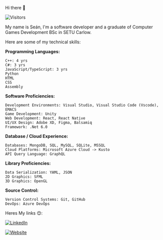 Hi there 👋
<div align="left">
	<p>
        <img alt="Visitors" src="https://visitor-badge.laobi.icu/badge?page_id=SeanWhelan117"/>
    </p>
</div>
My name is Seán, I'm a software developer and a graduate of Computer Games Development BSc in SETU Carlow.

Here are some of my technical skills:

**Programming Languages:**
    
    C++: 4 yrs
    C#: 3 yrs
    JavaScript/TypeScript: 3 yrs
    Python
    HTML
    CSS
    Assembly

**Software Proficiencies:**

    Development Environments: Visual Studio, Visual Studio Code (Vscode), EMACS
    Game Development: Unity
    Web Development: React, React Native
    UI/UX Design: Adobe XD, Figma, Balsamiq
    Framework: .Net 6.0

**Database / Cloud Experience:**

    Databases: MongoDB, SQL, MySQL, SQLite, MSSQL
    Cloud Platforms: Microsoft Azure Cloud -> Kusto
    API Query Language: GraphQL

**Library Proficiencies:**

    Data Serialization: YAML, JSON
    2D Graphics: SFML
    3D Graphics: OpenGL

**Source Control:**

    Version Control Systems: Git, GitHub
    DevOps: Azure DevOps

Heres My links 😊:

[![LinkedIn](https://img.shields.io/badge/LinkedIn-0077B5?style=for-the-badge&logo=linkedin&logoColor=white)](https://linkedin.com/in/sean-whelan117)

[![Website](https://img.shields.io/badge/website-My%20Website-orange)](https://seanwhelan117.wixsite.com/seanwhelan/about-8)




